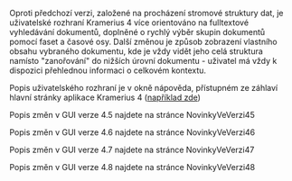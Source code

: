 

Oproti předchozí verzi, založené na procházení stromové struktury dat, je uživatelské rozhraní Kramerius 4 více orientováno na fulltextové vyhledávání dokumentů, doplněné o rychlý výběr skupin dokumentů pomocí faset a časové osy. Další změnou je způsob zobrazení vlastního obsahu vybraného dokumentu, kde je vždy vidět jeho celá struktura namísto "zanořování" do nižších úrovní dokumentu - uživatel má vždy k dispozici přehlednou informaci o celkovém kontextu.

Popis uživatelského rozhraní je v okně nápověda, přístupném ze záhlaví hlavní stránky aplikace Kramerius 4 ([například zde](http://krameriusdemo.mzk.cz/search/help/cs.jsp))

Popis změn v GUI verze 4.5 najdete na stránce NovinkyVeVerzi45

Popis změn v GUI verze 4.6 najdete na stránce NovinkyVeVerzi46

Popis změn v GUI verze 4.7 najdete na stránce NovinkyVeVerzi47

Popis změn v GUI verze 4.8 najdete na stránce NovinkyVeVerzi48